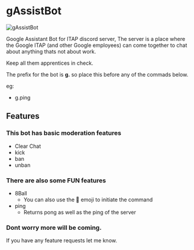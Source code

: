 # gAssistBot

![gAssistBot](https://cdn.discordapp.com/app-icons/773584736295059487/91587a20a327af6e15cdf5f92e4c4d79.png?size=256%22)

Google Assistant Bot for ITAP discord server, The server is a place where the Google ITAP (and other Google employees) can come together to chat about anything thats not about work.

Keep all them apprentices in check.

The prefix for the bot is **g.** so place this before any of the commads below.

eg:
- g.ping

## Features
### This bot has basic moderation features
- Clear Chat
- kick
- ban 
- unban

### There are also some **FUN** features
- 8Ball
  - You can also use the :8ball: emoji to initiate the command
- ping
  - Returns pong as well as the ping of the server


### Dont worry more will be coming.

If you have any feature requests let me know.